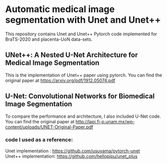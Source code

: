 # Automatic medical image segmentation with Unet and Unet++
This repository contains Unet and Unet++ Pytorch code implemented for BraTS-2020 and placenta-UoN data-sets.

## UNet++: A Nested U-Net Architecture for Medical Image Segmentation
This is the implementation of Unet++ paper using pytorch. You can find the original paper at
https://arxiv.org/pdf/1912.05074.pdf <br>

## U-Net: Convolutional Networks for Biomedical Image Segmentation
To compare the performance and architecture, I also included U-Net code. You can find the original paper at
http://lapi.fi-p.unam.mx/wp-content/uploads/UNET-Original-Paper.pdf


### code I used as a reference:

Unet implementation : https://github.com/usuyama/pytorch-unet </br>
Unet++ implementation: https://github.com/hellopipu/unet_plus
